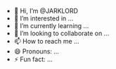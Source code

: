 - 👋 Hi, I’m @JARKLORD
- 👀 I’m interested in ...
- 🌱 I’m currently learning ...
- 💞️ I’m looking to collaborate on ...
- 📫 How to reach me ...
- 😄 Pronouns: ...
- ⚡ Fun fact: ...

<!---
JARKLORD/JARKLORD is a ✨ special ✨ repository because its `README.md` (this file) appears on your GitHub profile.
You can click the Preview link to take a look at your changes.
--->
